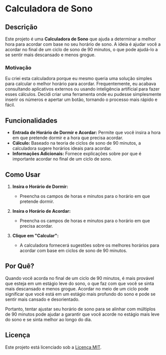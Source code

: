 # Calculadora de Sono

## Descrição

Este projeto é uma **Calculadora de Sono** que ajuda a determinar a melhor hora para acordar com base no seu horário de sono. A ideia é ajudar você a acordar no final de um ciclo de sono de 90 minutos, o que pode ajudá-lo a se sentir mais descansado e menos grogue.

### Motivação

Eu criei esta calculadora porque eu mesmo queria uma solução simples para calcular o melhor horário para acordar. Frequentemente, eu acabava consultando aplicativos externos ou usando inteligência artificial para fazer esses cálculos. Decidi criar uma ferramenta onde eu pudesse simplesmente inserir os números e apertar um botão, tornando o processo mais rápido e fácil.

## Funcionalidades

- **Entrada de Horário de Dormir e Acordar:** Permite que você insira a hora em que pretende dormir e a hora que precisa acordar.
- **Cálculo:** Baseado na teoria de ciclos de sono de 90 minutos, a calculadora sugere horários ideais para acordar.
- **Informações Adicionais:** Fornece explicações sobre por que é importante acordar no final de um ciclo de sono.

## Como Usar

1. **Insira o Horário de Dormir:**
   - Preencha os campos de horas e minutos para o horário em que pretende dormir.

2. **Insira o Horário de Acordar:**
   - Preencha os campos de horas e minutos para o horário em que precisa acordar.

3. **Clique em "Calcular":**
   - A calculadora fornecerá sugestões sobre os melhores horários para acordar com base em ciclos de sono de 90 minutos.

## Por Quê?

Quando você acorda no final de um ciclo de 90 minutos, é mais provável que esteja em um estágio leve do sono, o que faz com que você se sinta mais descansado e menos grogue. Acordar no meio de um ciclo pode significar que você está em um estágio mais profundo do sono e pode se sentir mais cansado e desorientado.

Portanto, tentar ajustar seu horário de sono para se alinhar com múltiplos de 90 minutos pode ajudar a garantir que você acorde no estágio mais leve do sono e se sinta melhor ao longo do dia.

## Licença

Este projeto está licenciado sob a [Licença MIT](LICENSE).

